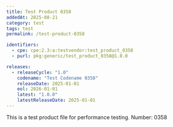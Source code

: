 ```yaml
---
title: Test Product 0358
addedAt: 2025-08-21
category: test
tags: test
permalink: /test-product-0358

identifiers:
  - cpe: cpe:2.3:a:testvendor:test_product_0358
  - purl: pkg:generic/test_product_0358@1.0.0

releases:
  - releaseCycle: "1.0"
    codename: "Test Codename 0358"
    releaseDate: 2025-01-01
    eol: 2026-01-01
    latest: "1.0.0"
    latestReleaseDate: 2025-01-01
---
```


This is a test product file for performance testing. Number: 0358
